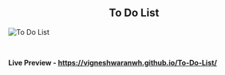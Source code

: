 <h2 align = "center">To Do List</h2>

![To Do List](https://user-images.githubusercontent.com/122967566/213377359-5921506d-88d3-4c6e-af2c-0776203fd760.png)

<br>

**Live Preview - https://vigneshwaranwh.github.io/To-Do-List/**
